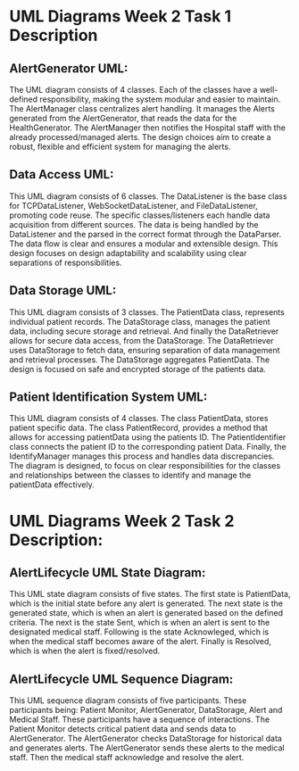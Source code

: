 # UML Diagrams Week 2 Task 1 Description

## AlertGenerator UML:
The UML diagram consists of 4 classes. Each of the classes have a well-defined responsibility, making the system modular and easier to maintain. The AlertManager class centralizes alert handling. It manages the Alerts generated from the AlertGenerator, that reads the data for the HealthGenerator. The AlertManager then notifies the Hospital staff with the already processed/managed alerts. The design choices aim to create a robust, flexible and efficient system for managing the alerts. 
## Data Access UML:
This UML diagram consists of 6 classes. The DataListener is the base class for TCPDataListener, WebSocketDataListener, and FileDataListener, promoting code reuse. The specific classes/listeners each handle data acquisition from different sources. The data is being handled by the DataListener and the parsed in the correct format through the DataParser. The data flow is clear and ensures a modular and extensible design. This design focuses on design adaptability and scalability using clear separations of responsibilities.
## Data Storage UML:
This UML diagram consists of 3 classes. The PatientData class, represents individual patient records. The DataStorage class, manages the patient data, including secure storage and retrieval. And finally the DataRetriever allows for secure data access, from the DataStorage. The DataRetriever uses DataStorage to fetch data, ensuring separation of data management and retrieval processes. The DataStorage aggregates PatientData. The design is focused on safe and encrypted storage of the patients data. 
## Patient Identification System UML:
This UML diagram consists of 4 classes. The class PatientData, stores patient specific data. The class PatientRecord, provides a method that allows for accessing patientData using the patients ID. The PatientIdentifier class connects the patient ID to the corresponding patient Data. Finally, the IdentifyManager manages this process and handles data discrepancies. The diagram is designed, to focus on clear responsibilities for the classes and relationships between the classes to identify and manage the patientData effectively. 
# UML Diagrams Week 2 Task 2 Description: 

## AlertLifecycle UML State Diagram:
This UML state diagram consists of five states. The first state is PatientData, which is the initial state before any alert is generated. The next state is the generated state, which is when an alert is generated based on the defined criteria. The next is the state Sent, which is when an alert is sent to the designated medical staff. Following is the state Acknowleged, which is when the medical staff becomes aware of the alert. Finally is Resolved, which is when the alert is fixed/resolved.
## AlertLifecycle UML Sequence Diagram:
This UML sequence diagram consists of five participants. These participants being: Patient Monitor, AlertGenerator, DataStorage, Alert and Medical Staff. These participants have a sequence of interactions. The Patient Monitor detects critical patient data and sends data to AlertGenerator. The AlertGenerator checks DataStorage for historical data and generates alerts. The AlertGenerator sends these alerts to the medical staff. Then the medical staff acknowledge and resolve the alert.   